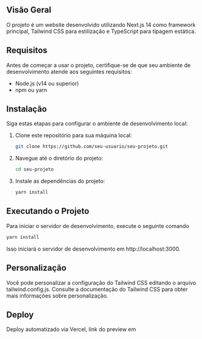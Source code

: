 ## Visão Geral

O projeto é um website desenvolvido utilizando Next.js 14 como framework principal, Tailwind CSS para estilização e TypeScript para tipagem estática.

## Requisitos

Antes de começar a usar o projeto, certifique-se de que seu ambiente de desenvolvimento atende aos seguintes requisitos:

- Node.js (v14 ou superior)
- npm ou yarn

## Instalação

Siga estas etapas para configurar o ambiente de desenvolvimento local:

1. Clone este repositório para sua máquina local:

   ```bash
   git clone https://github.com/seu-usuario/seu-projeto.git
   ```


2. Navegue até o diretório do projeto:

   ```bash
   cd seu-projeto
   ```

3. Instale as dependências do projeto:

   ```bash
   yarn install
   ```

## Executando o Projeto

Para iniciar o servidor de desenvolvimento, execute o seguinte comando

   ```bash
   yarn install
   ```

Isso iniciará o servidor de desenvolvimento em http://localhost:3000.

## Personalização

Você pode personalizar a configuração do Tailwind CSS editando o arquivo tailwind.config.js. Consulte a documentação do Tailwind CSS para obter mais informações sobre personalização.


## Deploy

Deploy automatizado via Vercel, link do preview em